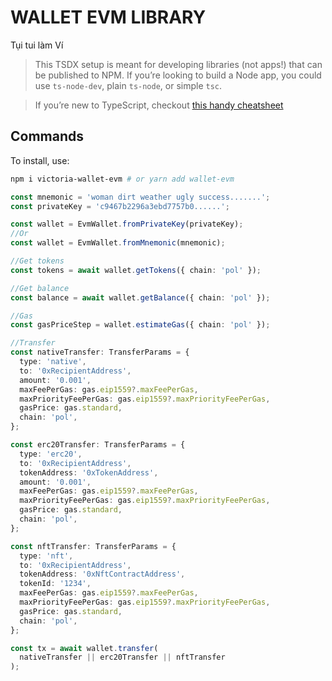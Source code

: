 # WALLET EVM LIBRARY

Tụi tui làm Ví

> This TSDX setup is meant for developing libraries (not apps!) that can be published to NPM. If you’re looking to build a Node app, you could use `ts-node-dev`, plain `ts-node`, or simple `tsc`.

> If you’re new to TypeScript, checkout [this handy cheatsheet](https://devhints.io/typescript)

## Commands

To install, use:

```bash
npm i victoria-wallet-evm # or yarn add wallet-evm
```

```ts
const mnemonic = 'woman dirt weather ugly success.......';
const privateKey = 'c9467b2296a3ebd7757b0......';

const wallet = EvmWallet.fromPrivateKey(privateKey);
//Or
const wallet = EvmWallet.fromMnemonic(mnemonic);

//Get tokens
const tokens = await wallet.getTokens({ chain: 'pol' });

//Get balance
const balance = await wallet.getBalance({ chain: 'pol' });

//Gas
const gasPriceStep = wallet.estimateGas({ chain: 'pol' });

//Transfer
const nativeTransfer: TransferParams = {
  type: 'native',
  to: '0xRecipientAddress',
  amount: '0.001',
  maxFeePerGas: gas.eip1559?.maxFeePerGas,
  maxPriorityFeePerGas: gas.eip1559?.maxPriorityFeePerGas,
  gasPrice: gas.standard,
  chain: 'pol',
};

const erc20Transfer: TransferParams = {
  type: 'erc20',
  to: '0xRecipientAddress',
  tokenAddress: '0xTokenAddress',
  amount: '0.001',
  maxFeePerGas: gas.eip1559?.maxFeePerGas,
  maxPriorityFeePerGas: gas.eip1559?.maxPriorityFeePerGas,
  gasPrice: gas.standard,
  chain: 'pol',
};

const nftTransfer: TransferParams = {
  type: 'nft',
  to: '0xRecipientAddress',
  tokenAddress: '0xNftContractAddress',
  tokenId: '1234',
  maxFeePerGas: gas.eip1559?.maxFeePerGas,
  maxPriorityFeePerGas: gas.eip1559?.maxPriorityFeePerGas,
  gasPrice: gas.standard,
  chain: 'pol',
};

const tx = await wallet.transfer(
  nativeTransfer || erc20Transfer || nftTransfer
);
```
